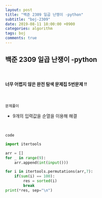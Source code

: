 ```yaml
---
layout: post
title: "백준 2309 일곱 난쟁이 -python"
subtitle: "boj-2309"
date: 2019-08-11 18:00:00 +0900
categories: algorithm
tags: boj
comments: true
---
```


## 백준 2309 일곱 난쟁이 -python

<br>

#### 너무 어렵지 않은 완전 탐색 문제집 5번문제 !!

<br>

`문제풀이`

- 9개의 입력값을 순열을 이용해 해결

<br>

`code`

```python
import itertools

arr = []
for _ in range(9):
    arr.append(int(input()))

for i in itertools.permutations(arr,7):
    if(sum(i) == 100):
        res = sorted(i)
        break
print(*res, sep="\n")
```

